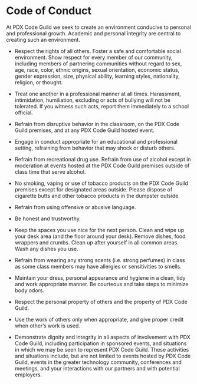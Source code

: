 # Code of Conduct

At PDX Code Guild we seek to create an environment conducive to personal and professional growth.
Academic and personal integrity are central to creating such an environment.

* Respect the rights of all others.
Foster a safe and comfortable social environment.
Show respect for every member of our community, including members of partnering communities without regard to sex, age, race, color, ethnic origins, sexual orientation, economic status, gender expression, size, physical ability, learning styles, nationality, religion, or thought. 

* Treat one another in a professional manner at all times.
Harassment, intimidation, humiliation, excluding or acts of bullying will not be tolerated.
If you witness such acts, report them immediately to a school official.

* Refrain from disruptive behavior in the classroom, on the PDX Code Guild premises, and at any PDX Code Guild hosted event.

* Engage in conduct appropriate for an educational and professional setting, refraining from behavior that may shock or disturb others.

* Refrain from recreational drug use.
Refrain from use of alcohol except in moderation at events hosted at the PDX Code Guild premises outside of class time that serve alcohol.

* No smoking, vaping or use of tobacco products on the PDX Code Guild premises except for designated areas outside.
Please dispose of cigarette butts and other tobacco products in the dumpster outside. 

* Refrain from using offensive or abusive language.

* Be honest and trustworthy.

* Keep the spaces you use nice for the next person.
Clean and wipe up your desk area (and the floor around your desk).
Remove dishes, food wrappers and crumbs.
Clean up after yourself in all common areas.
Wash any dishes you use.

* Refrain from wearing any strong scents (i.e. strong perfumes) in class as some class members may have allergies or sensitivities to smells.

* Maintain your dress, personal appearance and hygiene in a clean, tidy and work appropriate manner.
Be courteous and take steps to minimize body odors.

* Respect the personal property of others and the property of PDX Code Guild.

* Use the work of others only when appropriate, and give proper credit when other’s work is used. 

* Demonstrate dignity and integrity in all aspects of involvement with PDX Code Guild, including participation in sponsored events, and situations in which we may be seen to represent PDX Code Guild. These activities and situations include, but are not limited to events hosted by PDX Code Guild, events in the greater technology community, conferences and meetings, and your interactions with our partners and with potential employers.
